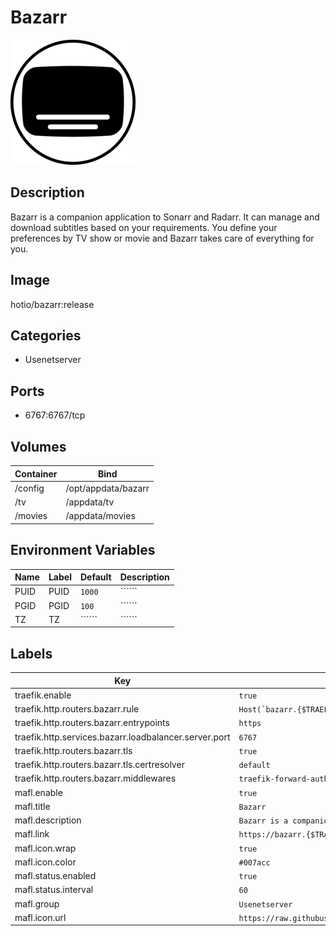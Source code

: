 # Bazarr

![Logo](images/Bazarr.png)

## Description
Bazarr is a companion application to Sonarr and Radarr. It can manage and download subtitles based on your requirements. You define your preferences by TV show or movie and Bazarr takes care of everything for you.

## Image
hotio/bazarr:release

## Categories
- Usenetserver

## Ports
- 6767:6767/tcp

## Volumes
| Container | Bind |
|-----------|------|
| /config | /opt/appdata/bazarr |
| /tv | /appdata/tv |
| /movies | /appdata/movies |

## Environment Variables
| Name | Label | Default | Description |
|------|-------|---------|-------------|
| PUID | PUID | ```1000``` | `````` |
| PGID | PGID | ```100``` | `````` |
| TZ | TZ | `````` | `````` |

## Labels
| Key | Value |
|-----|-------|
| traefik.enable | ```true``` |
| traefik.http.routers.bazarr.rule | ```Host(`bazarr.{$TRAEFIK_INGRESS_DOMAIN}`)``` |
| traefik.http.routers.bazarr.entrypoints | ```https``` |
| traefik.http.services.bazarr.loadbalancer.server.port | ```6767``` |
| traefik.http.routers.bazarr.tls | ```true``` |
| traefik.http.routers.bazarr.tls.certresolver | ```default``` |
| traefik.http.routers.bazarr.middlewares | ```traefik-forward-auth``` |
| mafl.enable | ```true``` |
| mafl.title | ```Bazarr``` |
| mafl.description | ```Bazarr is a companion application to Sonarr and Radarr.``` |
| mafl.link | ```https://bazarr.{$TRAEFIK_INGRESS_DOMAIN}``` |
| mafl.icon.wrap | ```true``` |
| mafl.icon.color | ```#007acc``` |
| mafl.status.enabled | ```true``` |
| mafl.status.interval | ```60``` |
| mafl.group | ```Usenetserver``` |
| mafl.icon.url | ```https://raw.githubusercontent.com/Qballjos/portainer_templates/master/Images/bazarr.png``` |

